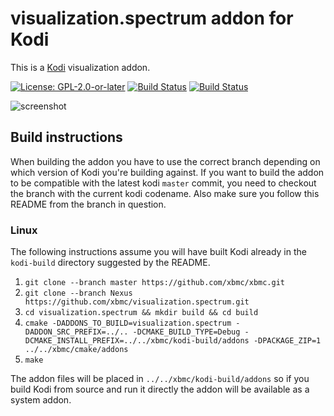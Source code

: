 # visualization.spectrum addon for Kodi

This is a [Kodi](https://kodi.tv) visualization addon.

[![License: GPL-2.0-or-later](https://img.shields.io/badge/License-GPL%20v2+-blue.svg)](LICENSE.md)
[![Build Status](https://dev.azure.com/teamkodi/binary-addons/_apis/build/status/xbmc.visualization.spectrum?branchName=Nexus)](https://dev.azure.com/teamkodi/binary-addons/_build/latest?definitionId=33&branchName=Nexus)
[![Build Status](https://jenkins.kodi.tv/view/Addons/job/xbmc/job/visualization.spectrum/job/Nexus/badge/icon)](https://jenkins.kodi.tv/blue/organizations/jenkins/xbmc%2Fvisualization.spectrum/branches/)
<!--- [![Build Status](https://ci.appveyor.com/api/projects/status/github/xbmc/visualization.spectrum?branch=Nexus&svg=true)](https://ci.appveyor.com/project/xbmc/visualization-spectrum?branch=Nexus) -->

![screenshot](https://raw.githubusercontent.com/xbmc/visualization.spectrum/Nexus/visualization.spectrum/resources/screenshot-01.jpg)

## Build instructions

When building the addon you have to use the correct branch depending on which version of Kodi you're building against. 
If you want to build the addon to be compatible with the latest kodi `master` commit, you need to checkout the branch with the current kodi codename.
Also make sure you follow this README from the branch in question.

### Linux

The following instructions assume you will have built Kodi already in the `kodi-build` directory 
suggested by the README.

1. `git clone --branch master https://github.com/xbmc/xbmc.git`
2. `git clone --branch Nexus https://github.com/xbmc/visualization.spectrum.git`
3. `cd visualization.spectrum && mkdir build && cd build`
4. `cmake -DADDONS_TO_BUILD=visualization.spectrum -DADDON_SRC_PREFIX=../.. -DCMAKE_BUILD_TYPE=Debug -DCMAKE_INSTALL_PREFIX=../../xbmc/kodi-build/addons -DPACKAGE_ZIP=1 ../../xbmc/cmake/addons`
5. `make`

The addon files will be placed in `../../xbmc/kodi-build/addons` so if you build Kodi from source and run it directly 
the addon will be available as a system addon.

